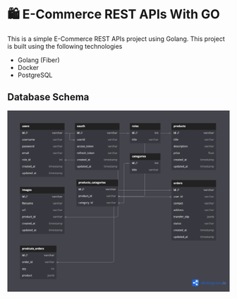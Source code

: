 # 🛍️ E-Commerce REST APIs With GO

This is a simple E-Commerce REST APIs project using Golang. This project is built using the following technologies

- Golang (Fiber)
- Docker
- PostgreSQL

## Database Schema

<a href="https://dbdiagram.io/d/hexagonal-go-66d444c6eef7e08f0e57c865"><img src="./pictures/db_diagram.png"/></a>
